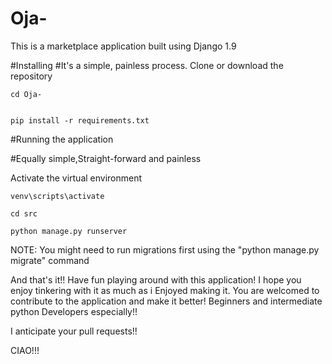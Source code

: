 # Oja-
This is a marketplace application built using Django 1.9

#Installing
#It's a simple, painless process. Clone or download the repository
```
cd Oja-


pip install -r requirements.txt

```
#Running the application

#Equally simple,Straight-forward and painless

Activate the virtual environment

```
venv\scripts\activate

cd src

python manage.py runserver
```
NOTE: You might need to run migrations first using the "python manage.py migrate" command

And that's it!! Have fun playing around with this application! I hope you enjoy tinkering with it as much as i Enjoyed making it.
You are welcomed to contribute to the application and make it better! Beginners and intermediate python Developers especially!!

I anticipate your pull requests!!

CIAO!!!
